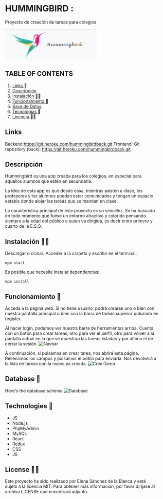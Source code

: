 # HUMMINGBIRD :
Proyecto de creación de tareas para colegios

![Logo](Logorm.PNG)


## TABLE OF CONTENTS
1. [ Links ](#links) :hammer:
2. [ Descripción ](#description) 
3. [ Instalación ](#setup) :technologist:
4. [ Funcionamiento ](#run) :hammer:
5. [ Base de Datos ](#db) 
6. [ Tecnologías ](#technologies) :space_invader:
7. [ Licencia ](#license) :raising_hand_woman:

<a name="links"></a>

## Links
Backend:https://git.heroku.com/hummingbirdback.git
Frontend: 
Git repository (back): https://git.heroku.com/hummingbirdback.git

<a name="description"></a>

## Descripción 
Hummingbird es una app creada para los colegios, en especial para aquellos alumnos que estén en secundaria. 

La idea de esta app es que desde casa, mientras asisten a clase, los profesores y los alumnos puedan estar comunicados y tengan un espacio estable donde alojar las tareas que se mandan en clase. 

La característica principal de este proyecto es su sencillez. Se ha buscado en todo momento que fuese un entorno atractivo y colorido pensando siempre a la edad del público a quien va dirigida, es decir entre primero y cuarto de la E.S.O. 

<a name="setup"></a>

## Instalación :technologist:
Descargar o clonar. Acceder a la carpeta y escribir en el terminal: 

```
npm start
```

Es posible que necesite instalar dependencias: 

```
npm install
```

<a name="run"></a>

## Funcionamiento :hammer:
Acceda a la página web. Si no tiene usuario, podrá crearse uno o bien con nuestra pantalla principal o bien con la barra de tareas superior pulsando en register.


Al hacer login, podemos ver nuestra barra de herramientas arriba. Cuenta con un botón para crear tareas, otro para ver el perfil, otro para volver a la pantalla actual en la que se muestran las tareas listadas y por último el de cerrar la sesión.
![Navbar](https://i.ibb.co/BfxDG5m/barra.png)

A continuación, si pulsamos en crear tarea, nos abrirá esta página. Rellenamos los campos y pulsamos el botón para enviarla. Nos devolverá a la lista de tareas con la nueva ya creada.
![CrearTarea](https://i.ibb.co/sPcg79B/creartarea.png)

<a name="data"></a>

## Database :scroll:
Here's the database schema
![Database](https://i.ibb.co/W3jyLcP/DBdiagram.png)


<a name="technologies"></a>

## Technologies :space_invader:
- JS
- Node.js
- PhpMyAdmin
- MySQL
- React
- Redux
- CSS
- JS


<a name="license"></a>

## License :raising_hand_woman:
Este proyecto ha sido realizado por Elena Sánchez de la Blanca y está sujeto a la licencia MIT. Para obtener más información, por favor diríjase al archivo LICENSE que encontrará adjunto.
